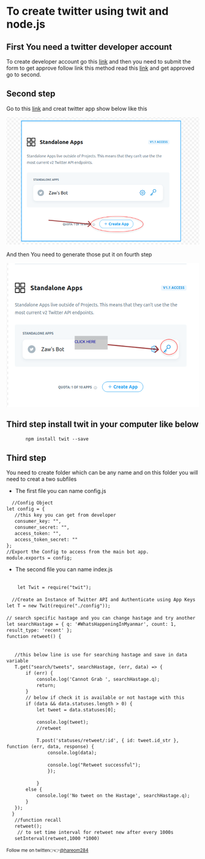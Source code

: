 # To create twitter using twit and node.js

## First You need a twitter developer account

To create developer account go this [link](https://developer.twitter.com/en/) and then you need to submit the form to get approve follow link this method read this [link](https://www.wppocket.com/apply-for-a-twitter-developer-account/) and get approved go to second.

## Second step

Go to this [link](https://developer.twitter.com/en/portal/projects-and-apps) and creat twitter app show below like this

![See the Image](1.png)

And then You need to generate those put it on fourth step

![Image](2.png)

## Third step install twit in your computer like below

```
       npm install twit --save

```

## Third step

You need to create folder which can be any name and on this folder you will need to creat a two subfiles

- The first file you can name config.js

```
  //Config Object
let config = {
   //this key you can get from developer
   consumer_key: "",
   consumer_secret: "",
   access_token: "",
   access_token_secret: ""
};
//Export the Config to access from the main bot app.
module.exports = config;

```

- The second file you can name index.js

```

    let Twit = require("twit");

  //Create an Instance of Twitter API and Authenticate using App Keys
let T = new Twit(require("./config"));

// search specific hastage and you can change hastage and try another
let searchHastage = { q: '#WhatsHappeningInMyanmar', count: 1, result_type: 'recent' };
function retweet() {


   //this below line is use for searching hastage and save in data variable
   T.get("search/tweets", searchHastage, (err, data) => {
       if (err) {
           console.log('Cannot Grab ', searchHastage.q);
           return;
       }
       // below if check it is available or not hastage with this
       if (data && data.statuses.length > 0) {
           let tweet = data.statuses[0];

           console.log(tweet);
           //retweet

           T.post('statuses/retweet/:id', { id: tweet.id_str }, function (err, data, response) {
               console.log(data);

               console.log("Retweet successful");
               });

           }
       else {
           console.log('No tweet on the Hastage', searchHastage.q);
       }
   });
  }
   //function recall
   retweet();
    // to set time interval for retweet new after every 1000s
   setInterval(retweet,1000 *1000)

```
<small>Follow me on twitter👉👉<a href="https://twitter.com/hareom284">@hareom284</a></small>
